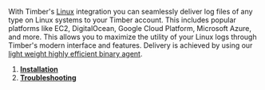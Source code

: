 With Timber's [Linux](https://www.linux.org/) integration you can seamlessly deliver log files of any type on Linux systems to your Timber account. This includes popular platforms like EC2, DigitalOcean, Google Cloud Platform, Microsoft Azure, and more. This allows you to maximize the utility of your Linux logs through Timber's modern interface and features. Delivery is achieved by using our [light weight highly efficient binary agent](/docs/platforms/other/agent).

1. [**Installation**](/docs/platforms/linux/installation)
2. [**Troubleshooting**](/docs/platforms/linux/troubleshooting)
